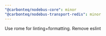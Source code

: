```yaml
---
"@carbonteq/nodebus-core": minor
"@carbonteq/nodebus-transport-redis": minor
---
```


Use rome for linting+formatting. Remove eslint
